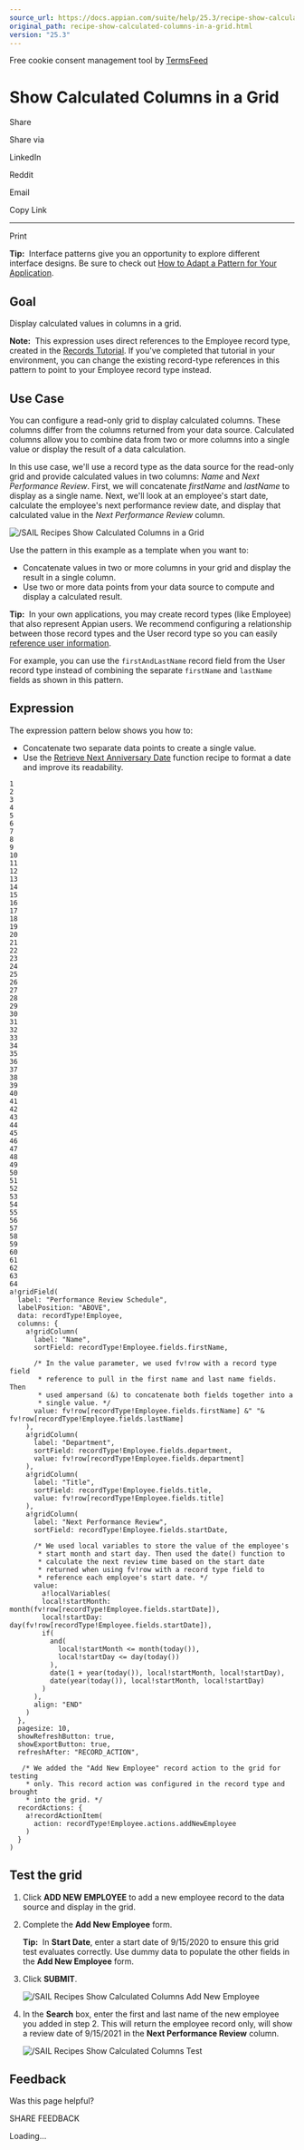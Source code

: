 ```yaml
---
source_url: https://docs.appian.com/suite/help/25.3/recipe-show-calculated-columns-in-a-grid.html
original_path: recipe-show-calculated-columns-in-a-grid.html
version: "25.3"
---
```


Free cookie consent management tool by [TermsFeed](https://www.termsfeed.com/)

# Show Calculated Columns in a Grid

Share

Share via

LinkedIn

Reddit

Email

Copy Link

* * *

Print

**Tip:**  Interface patterns give you an opportunity to explore different interface designs. Be sure to check out [How to Adapt a Pattern for Your Application](Adapt_a_SAIL_Recipe_to_Work_with_My_Applications.html).

## Goal

Display calculated values in columns in a grid.

**Note:**  This expression uses direct references to the Employee record type, created in the [Records Tutorial](Records_Tutorial.html). If you've completed that tutorial in your environment, you can change the existing record-type references in this pattern to point to your Employee record type instead.

## Use Case

You can configure a read-only grid to display calculated columns. These columns differ from the columns returned from your data source. Calculated columns allow you to combine data from two or more columns into a single value or display the result of a data calculation.

In this use case, we'll use a record type as the data source for the read-only grid and provide calculated values in two columns: _Name_ and _Next Performance Review_. First, we will concatenate _firstName_ and _lastName_ to display as a single name. Next, we'll look at an employee's start date, calculate the employee's next performance review date, and display that calculated value in the _Next Performance Review_ column.

![/SAIL Recipes Show Calculated Columns in a Grid](images/SAIL_Recipes_Show_Calculated_Columns_in_a_Grid.png)

Use the pattern in this example as a template when you want to:

-   Concatenate values in two or more columns in your grid and display the result in a single column.
-   Use two or more data points from your data source to compute and display a calculated result.

**Tip:**  In your own applications, you may create record types (like Employee) that also represent Appian users. We recommend configuring a relationship between those record types and the User record type so you can easily [reference user information](Configure_Tempo_Users.html#reference-user-data).

For example, you can use the `firstAndLastName` record field from the User record type instead of combining the separate `firstName` and `lastName` fields as shown in this pattern.

## Expression

The expression pattern below shows you how to:

-   Concatenate two separate data points to create a single value.
-   Use the [Retrieve Next Anniversary Date](Function_Recipes.html#retrieve-next-anniversary-date) function recipe to format a date and improve its readability.

```
1
2
3
4
5
6
7
8
9
10
11
12
13
14
15
16
17
18
19
20
21
22
23
24
25
26
27
28
29
30
31
32
33
34
35
36
37
38
39
40
41
42
43
44
45
46
47
48
49
50
51
52
53
54
55
56
57
58
59
60
61
62
63
64
a!gridField(
  label: "Performance Review Schedule",
  labelPosition: "ABOVE",
  data: recordType!Employee,
  columns: {
    a!gridColumn(
      label: "Name",
      sortField: recordType!Employee.fields.firstName,

      /* In the value parameter, we used fv!row with a record type field
       * reference to pull in the first name and last name fields. Then
       * used ampersand (&) to concatenate both fields together into a
       * single value. */
      value: fv!row[recordType!Employee.fields.firstName] &" "& fv!row[recordType!Employee.fields.lastName]
    ),
    a!gridColumn(
      label: "Department",
      sortField: recordType!Employee.fields.department,
      value: fv!row[recordType!Employee.fields.department]
    ),
    a!gridColumn(
      label: "Title",
      sortField: recordType!Employee.fields.title,
      value: fv!row[recordType!Employee.fields.title]
    ),
    a!gridColumn(
      label: "Next Performance Review",
      sortField: recordType!Employee.fields.startDate,

      /* We used local variables to store the value of the employee's
       * start month and start day. Then used the date() function to
       * calculate the next review time based on the start date
       * returned when using fv!row with a record type field to
       * reference each employee's start date. */
      value:
        a!localVariables(
        local!startMonth: month(fv!row[recordType!Employee.fields.startDate]),
        local!startDay: day(fv!row[recordType!Employee.fields.startDate]),
        if(
          and(
            local!startMonth <= month(today()),
            local!startDay <= day(today())
          ),
          date(1 + year(today()), local!startMonth, local!startDay),
          date(year(today()), local!startMonth, local!startDay)
        )
      ),
      align: "END"
    )
  },
  pagesize: 10,
  showRefreshButton: true,
  showExportButton: true,
  refreshAfter: "RECORD_ACTION",

   /* We added the "Add New Employee" record action to the grid for testing
    * only. This record action was configured in the record type and brought
    * into the grid. */
  recordActions: {
    a!recordActionItem(
      action: recordType!Employee.actions.addNewEmployee
    )
  }
)
```

## Test the grid

1.  Click **ADD NEW EMPLOYEE** to add a new employee record to the data source and display in the grid.
2.  Complete the **Add New Employee** form.

    **Tip:**  In **Start Date**, enter a start date of 9/15/2020 to ensure this grid test evaluates correctly. Use dummy data to populate the other fields in the **Add New Employee** form.

3.  Click **SUBMIT**.

    ![/SAIL Recipes Show Calculated Columns Add New Employee](images/SAIL_Recipes_Show_Calculated_Columns_Add_New_Employee.png)

4.  In the **Search** box, enter the first and last name of the new employee you added in step 2. This will return the employee record only, will show a review date of 9/15/2021 in the **Next Performance Review** column.

    ![/SAIL Recipes Show Calculated Columns Test](images/SAIL_Recipes_Show_Calculated_Columns_Test.png)

## Feedback

Was this page helpful?

SHARE FEEDBACK

Loading...